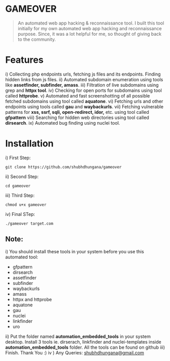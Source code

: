 # GAMEOVER
> An automated web app hacking &amp; reconnaissance tool. I built this tool initially for my own automated web app hacking and reconnaissance purpose. Since, it was a lot helpful for me, so thought of giving back to the community.


# Features
i) Collecting php endpoints urls, fetching js files and its endpoints. Finding hidden links from js files.
ii) Automated subdomain enumeration using tools like **assetfinder, subfinder, amass**.
iii) Filtration of live subdomains using grep and **httpx tool**.
iv) Checking for open ports for subdomains using tool called **httprobe**.
v) Automated and fast screenshotting of all possible fetched subdomains using tool called **aquatone**.
vi) Fetching urls and other endpoints using tools called **gau** and **waybackurls**.
vii) Fetching vulnerable patterns for **xss, ssrf, sqli, open-redirect, idor,** etc. using tool called **gfpattern**
viii) Searching for hidden web directories using tool called **dirsearch**.
ix) Automated bug finding using nuclei tool.

# Installation
i) First Step:
```
git clone https://github.com/shubhdhungana/gameover
```

ii) Second Step:
```
cd gameover
```

iii) Third Step:
```
chmod u+x gameover
```

iv) Final STep:
```
./gameover target.com
```

## Note:
i) You should install these tools in your system before you use this automated tool:
- gfpattern
- dirsearch
- assetfinder
- subfinder
- waybackurls
- amass
- httpx and httprobe
- aquatone
- gau
- nuclei
- linkfinder
- uro

ii) Put the folder named **automation_embedded_tools** in your system desktop. Install 3 tools ie. dirserach, linkfinder and nuclei-templates inside **automation_embedded_tools** folder. All the tools can be found on github
iii) Finish. Thank You :)
iv ) Any Queries: shubhdhungana@gmail.com
